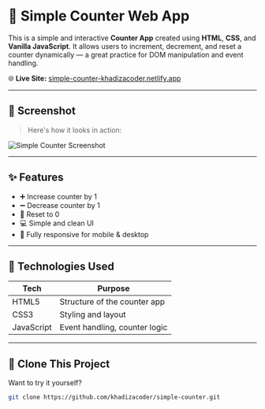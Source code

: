 # 🔢 Simple Counter Web App

This is a simple and interactive **Counter App** created using **HTML**, **CSS**, and **Vanilla JavaScript**. It allows users to increment, decrement, and reset a counter dynamically — a great practice for DOM manipulation and event handling.

🌐 **Live Site:** [simple-counter-khadizacoder.netlify.app](https://simple-counter-khadizacoder.netlify.app/)

---

## 📸 Screenshot

> Here's how it looks in action:

![Simple Counter Screenshot](images/Screenshot.png)

---

## ✨ Features

- ➕ Increase counter by 1
- ➖ Decrease counter by 1
- 🔁 Reset to 0
- 💻 Simple and clean UI
- 📱 Fully responsive for mobile & desktop

---

## 🧰 Technologies Used

| Tech         | Purpose                       |
|--------------|-------------------------------|
| HTML5        | Structure of the counter app  |
| CSS3         | Styling and layout            |
| JavaScript   | Event handling, counter logic |

---

## 🔧 Clone This Project

Want to try it yourself?

```bash
git clone https://github.com/khadizacoder/simple-counter.git

